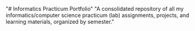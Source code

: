 "# Informatics Practicum Portfolio" 
"A consolidated repository of all my informatics/computer science practicum (lab) assignments, projects, and learning materials, organized by semester." 
